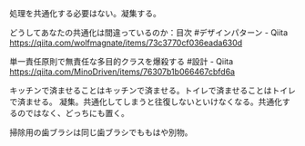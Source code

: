 処理を共通化する必要はない。凝集する。

どうしてあなたの共通化は間違っているのか：目次 #デザインパターン - Qiita
https://qiita.com/wolfmagnate/items/73c3770cf036eada630d

単一責任原則で無責任な多目的クラスを爆殺する #設計 - Qiita
https://qiita.com/MinoDriven/items/76307b1b066467cbfd6a

キッチンで済ませることはキッチンで済ませる。トイレで済ませることはトイレで済ませる。
凝集。共通化してしまうと往復しないといけなくなる。共通化するのではなく、どっちにも置く。

掃除用の歯ブラシは同じ歯ブラシでももはや別物。
